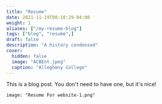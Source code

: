 ```yaml
---
title: "Resume"
date: 2021-11-19T08:10:29-04:00
weight: 1
aliases: ["/my-resume-blog"]
tags: ["blog", "resume",]
draft: false
description: "A history condensed"
cover:
  hidden: false
  image: "ACBEnt.jpeg"
  caption: "Allegheny College"
---
```


This is a blog post. You don't need to have one, but it's nice!

    image: "Resume For website-1.png"
